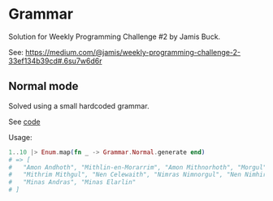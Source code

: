 # Grammar

Solution for Weekly Programming Challenge #2 by Jamis Buck.

See: https://medium.com/@jamis/weekly-programming-challenge-2-33ef134b39cd#.6su7w6d6r

## Normal mode

Solved using a small hardcoded grammar.

See [code](lib/grammar/normal.ex)

Usage:

```elixir
1..10 |> Enum.map(fn _ -> Grammar.Normal.generate end)
# => [
#   "Amon Andhoth", "Mithlin-en-Morarrim", "Amon Mithnorhoth", "Morgul",
#   "Mithrim Mithgul", "Nen Celewaith", "Nimras Nimnorgul", "Nen Nimhir",
#   "Minas Andras", "Minas Elarlin"
# ]
```
